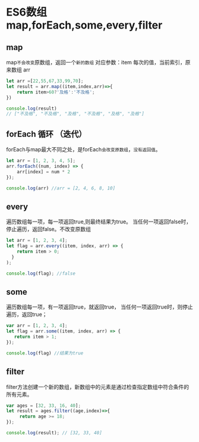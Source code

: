 # ES6数组map,forEach,some,every,filter

## map    
map`不会改变`原数组，返回一个`新的数组`
对应参数：item 每次的值，当前索引，原来数组 arr

```javascript
let arr =[22,55,67,33,99,70];
let result = arr.map((item,index,arr)=>{
    return item>60?'及格':'不及格';
})

console.log(result)
// ["不及格", "不及格", "及格", "不及格", "及格", "及格"]
```   


## forEach 循环 （迭代）   
forEach与map最大不同之处，是forEach`会改变原数组`，`没有返回值`。   
```javascript   
let arr = [1, 2, 3, 4, 5];
arr.forEach((num, index) => {
    arr[index] = num * 2
});   

console.log(arr) //arr = [2, 4, 6, 8, 10] 

```       


## every   
遍历数组每一项，每一项返回true,则最终结果为true。
当任何一项返回false时，停止遍历，返回false。不改变原数组   
```javascript
let arr = [1, 2, 3, 4];
let flag = arr.every((item, index, arr) => {
    return item > 0;
  } 
);

console.log(flag); //false
```   

## some    
遍历数组每一项，有一项返回true，就返回true，
当任何一项返回true时，则停止遍历，返回true；
```javascript   
var arr = [1, 2, 3, 4];
let flag = arr.some((item, index, arr) => {
   return item > 1; 
});

console.log(flag) //结果为true
```   


## filter    
filter方法创建一个新的数组，新数组中的元素是通过检查指定数组中符合条件的所有元素。
```javascript
var ages = [32, 33, 16, 40];
let result = ages.filter((age,index)=>{
     return age >= 18; 
});

console.log(result); // [32, 33, 40]
```   

